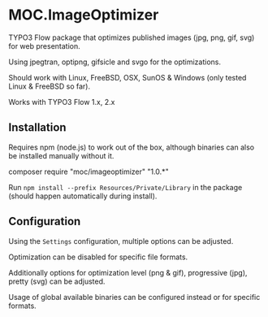 MOC.ImageOptimizer
==================

TYPO3 Flow package that optimizes published images (jpg, png, gif, svg) for web presentation.

Using jpegtran, optipng, gifsicle and svgo for the optimizations.

Should work with Linux, FreeBSD, OSX, SunOS & Windows (only tested Linux & FreeBSD so far).

Works with TYPO3 Flow 1.x, 2.x

Installation
------------

Requires npm (node.js) to work out of the box, although binaries can also be installed manually without it.

composer require "moc/imageoptimizer" "1.0.*"

Run `npm install --prefix Resources/Private/Library` in the package (should happen automatically during install).

Configuration
-------------

Using the ``Settings`` configuration, multiple options can be adjusted.

Optimization can be disabled for specific file formats.

Additionally options for optimization level (png & gif), progressive (jpg), pretty (svg) can be adjusted. 

Usage of global available binaries can be configured instead or for specific formats.